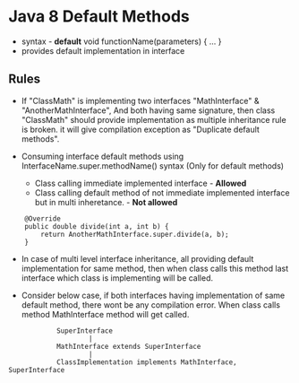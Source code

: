 # Java 8 Default Methods
  - syntax - **default** void functionName(parameters) { ... }
  - provides default implementation in interface
  
## Rules 
- If "ClassMath" is implementing two interfaces "MathInterface" & "AnotherMathInterface", And both having same signature, then class "ClassMath" should provide implementation as multiple inheritance rule is broken. it will give compilation exception as "Duplicate default methods".


- Consuming interface default methods using InterfaceName.super.methodName() syntax (Only for default methods)
     - Class calling immediate implemented interface - **Allowed**
     - Class calling default method of not immediate implemented interface but in multi inheretance. - **Not allowed**

```
	@Override
	public double divide(int a, int b) {
		return AnotherMathInterface.super.divide(a, b);
	}
```

- In case of multi level interface inheritance, all providing default implementation for same method, then when class calls this method last interface which class is implementing will be called.


- Consider below case, if both interfaces having implementation of same default method, there wont be any compilation error. When class calls method MathInterface method will get called.

```
			SuperInterface
					|
			MathInterface extends SuperInterface
					|
			ClassImplementation implements MathInterface, SuperInterface
```

